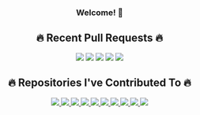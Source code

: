 <div align="center">
  <h3>Welcome! 👋</h3>

<h2>🔥 Recent Pull Requests 🔥</h2>
<img src="https://hall-of-contributions.vercel.app/api/widgets/pull-request-card?username=nick-w-nick&pullRequestIndex=0&query=NOT%20typo%20in:title" />

<img src="https://hall-of-contributions.vercel.app/api/widgets/pull-request-card?username=nick-w-nick&pullRequestIndex=1&query=NOT%20typo%20in:title" />

<img src="https://hall-of-contributions.vercel.app/api/widgets/pull-request-card?username=nick-w-nick&pullRequestIndex=2&query=NOT%20typo%20in:title" />

<img src="https://hall-of-contributions.vercel.app/api/widgets/pull-request-card?username=nick-w-nick&pullRequestIndex=3&query=NOT%20typo%20in:title" />

<img src="https://hall-of-contributions.vercel.app/api/widgets/pull-request-card?username=nick-w-nick&pullRequestIndex=4&query=NOT%20typo%20in:title" />


<h2>🔥 Repositories I've Contributed To 🔥</h2>
<a href="">
    <img src="https://github-profile-widgets.onrender.com/cards/hall-of-contributions?username=nick-w-nick&repositoryIndex=0&ts=1731825343718" />
</a>

<a href="">
    <img src="https://github-profile-widgets.onrender.com/cards/hall-of-contributions?username=nick-w-nick&repositoryIndex=1&ts=1731825343718" />
</a>

<a href="">
    <img src="https://github-profile-widgets.onrender.com/cards/hall-of-contributions?username=nick-w-nick&repositoryIndex=2&ts=1731825343718" />
</a>

<a href="">
    <img src="https://github-profile-widgets.onrender.com/cards/hall-of-contributions?username=nick-w-nick&repositoryIndex=3&ts=1731825343718" />
</a>

<a href="">
    <img src="https://github-profile-widgets.onrender.com/cards/hall-of-contributions?username=nick-w-nick&repositoryIndex=4&ts=1731825343718" />
</a>

<a href="">
    <img src="https://github-profile-widgets.onrender.com/cards/hall-of-contributions?username=nick-w-nick&repositoryIndex=5&ts=1731825343718" />
</a>

<a href="">
    <img src="https://github-profile-widgets.onrender.com/cards/hall-of-contributions?username=nick-w-nick&repositoryIndex=6&ts=1731825343718" />
</a>

<a href="">
    <img src="https://github-profile-widgets.onrender.com/cards/hall-of-contributions?username=nick-w-nick&repositoryIndex=7&ts=1731825343718" />
</a>

<a href="">
    <img src="https://github-profile-widgets.onrender.com/cards/hall-of-contributions?username=nick-w-nick&repositoryIndex=8&ts=1731825343718" />
</a>

<a href="">
    <img src="https://github-profile-widgets.onrender.com/cards/hall-of-contributions?username=nick-w-nick&repositoryIndex=9&ts=1731825343718" />
</a>
</div>
